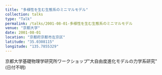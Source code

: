 ```yaml
---
title: "多様性を生む生態系のミニマルモデル"
collection: talks
type: "Talk"
permalink: /talks/2001-08-01-多様性を生む生態系のミニマルモデル
venue: "京都大学"
date: 2001-08-01
location: "京都府京都市左京区"
latitude: "35.0308115"
longitude: "135.7855329"
---
```


京都大学基礎物理学研究所ワークショップ&quot;大自由度進化モデルの力学系研究&quot;(日付不明)
